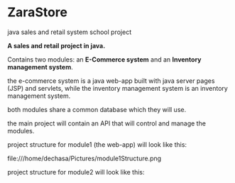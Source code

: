 # ZaraStore
java sales and retail system school project

**A sales and retail project in java.**

Contains two modules: an **E-Commerce system** and an **Inventory management system**.

the e-commerce system is a java web-app built with java server pages (JSP) and servlets, while the inventory management system is an inventory management system.

both modules share a common database which they will use.

the main project will contain an API that will control and manage the modules. 

project structure for module1 (the web-app) will look like this: 

file:///home/dechasa/Pictures/module1Structure.png


project structure for module2 will look like this: 
